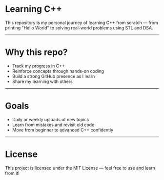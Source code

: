 # Learning C++

This repository is my personal journey of learning C++ from scratch — from printing "Hello World" to solving real-world problems using STL and DSA.

---

# Why this repo?

- Track my progress in C++
- Reinforce concepts through hands-on coding
- Build a strong GitHub presence as I learn
- Share my learning with others

---

# Goals

- Daily or weekly uploads of new topics
- Learn from mistakes and revisit old code
- Move from beginner to advanced C++ confidently

---

# License

This project is licensed under the MIT License — feel free to use and learn from it!

